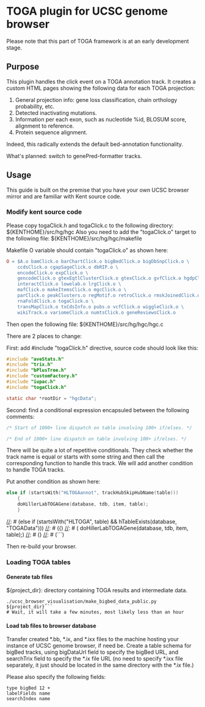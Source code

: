# TOGA plugin for UCSC genome browser

Please note that this part of TOGA framework is at an early development stage.

## Purpose

This plugin handles the click event on a TOGA annotation track.
It creates a custom HTML pages showing the following data for each TOGA projection:

1) General projection info: gene loss classification, chain orthology probability, etc.
2) Detected inactivating mutations.
3) Information per each exon, such as nucleotide %id, BLOSUM score, alignment to reference.
4) Protein sequence alignment.

Indeed, this radically extends the default bed-annotation functionality.

What's planned: switch to genePred-formatter tracks.

## Usage

This guide is built on the premise that you have your own UCSC browser mirror
and are familiar with Kent source code.

### Modify kent source code

Please copy togaClick.h and togaClick.c to the following directory:
${KENTHOME}/src/hg/hgc
Also you need to add the "togaClick.o" target to the following file:
${KENTHOME}/src/hg/hgc/makefile

Makefile O variable should contain "togaClick.o" as shown here:

```makefile
O = $A.o bamClick.o barChartClick.o bigBedClick.o bigDbSnpClick.o \
    ccdsClick.o cgapSageClick.o dbRIP.o \
    encodeClick.o expClick.o \
    gencodeClick.o gtexEqtlClusterClick.o gtexClick.o gvfClick.o hgdpClick.o \
    interactClick.o lowelab.o lrgClick.o \
    mafClick.o makeItemsClick.o mgcClick.o \
    parClick.o peakClusters.o regMotif.o retroClick.o rmskJoinedClick.o \
    rnaFoldClick.o togaClick.o \
    transMapClick.o txCdsInfo.o pubs.o vcfClick.o wiggleClick.o \
    wikiTrack.o variomeClick.o numtsClick.o geneReviewsClick.o
```

Then open the following file:
${KENTHOME}/src/hg/hgc/hgc.c

There are 2 places to change:

First: add #include "togaClick.h" directive, source code should look like this:

```c
#include "aveStats.h"
#include "trix.h"
#include "bPlusTree.h"
#include "customFactory.h"
#include "iupac.h"
#include "togaClick.h"

static char *rootDir = "hgcData";
```

Second: find a conditional expression encapsuled between the following comments:

```c
/* Start of 1000+ line dispatch on table involving 100+ if/elses. */

/* End of 1000+ line dispatch on table involving 100+ if/elses. */
```

There will be quite a lot of repetitive conditionals.
They check whether the track name is equal or starts with some string and then
call the corresponding function to handle this track.
We will add another condition to handle TOGA tracks.

Put another condition as shown here:


```c
else if (startsWith("HLTOGAannot", trackHubSkipHubName(table)))
    {
    doHillerLabTOGAGene(database, tdb, item, table);
    }
```


[//]: # (```c)
[//]: # (else if (startsWith("HLTOGA", table) && hTableExists(database, "TOGAData")))
[//]: # ({)
[//]: # (    doHillerLabTOGAGene(database, tdb, item, table);)
[//]: # (}
[//]: # (```)

Then re-build your browser.

### Loading TOGA tables

#### Generate tab files

${project_dir}: directory containing TOGA results and intermediate data.

```shell
./ucsc_browser_visualisation/make_bigbed_data_public.py ${project_dir}```
# Wait, it will take a few minutes, most likely less than an hour
```

#### Load tab files to browser database

Transfer created *.bb, *.ix, and *.ixx files to the machine hosting your instance of UCSC genome browser, if need be.
Create a table schema for bigBed tracks, using bigDataUrl field to specify the bigBed URL, and searchTrix field to specify the *.ix file URL (no need to specify *.ixx file separately, it just should be located in the same directory with the *.ix file.)

Please also specify the following fields:
```
type bigBed 12 +
labelFields name
searchIndex name
```
